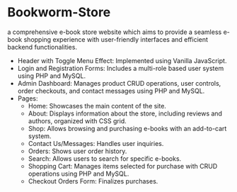# Bookworm-Store

a comprehensive e-book store website which aims to provide a seamless e-book shopping experience 
with user-friendly interfaces and efficient backend functionalities.

- Header with Toggle Menu Effect: Implemented using Vanilla JavaScript.
- Login and Registration Forms: Includes a multi-role based user system using PHP and MySQL.
- Admin Dashboard: Manages product CRUD operations, user controls, order checkouts, and contact messages using PHP and MySQL.
- Pages:
  - Home: Showcases the main content of the site.
  - About: Displays information about the store, including reviews and authors, organized with CSS grid.
  - Shop: Allows browsing and purchasing e-books with an add-to-cart system.
  - Contact Us/Messages: Handles user inquiries.
  - Orders: Shows user order history.
  - Search: Allows users to search for specific e-books.
  - Shopping Cart: Manages items selected for purchase with CRUD operations using PHP and MySQL.
  - Checkout Orders Form: Finalizes purchases.
